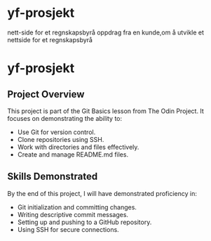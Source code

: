 # yf-prosjekt
nett-side for et regnskapsbyrå 
oppdrag fra en kunde,om å utvikle et nettside for et regnskapsbyrå

# yf-prosjekt

## Project Overview
This project is part of the Git Basics lesson from The Odin Project. It focuses on demonstrating the ability to:

- Use Git for version control.
- Clone repositories using SSH.
- Work with directories and files effectively.
- Create and manage README.md files.

## Skills Demonstrated
By the end of this project, I will have demonstrated proficiency in:  
- Git initialization and committing changes.  
- Writing descriptive commit messages.  
- Setting up and pushing to a GitHub repository.  
- Using SSH for secure connections.


